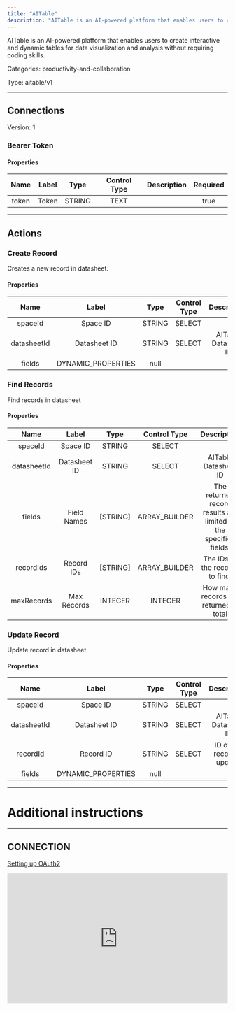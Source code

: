 ```yaml
---
title: "AITable"
description: "AITable is an AI-powered platform that enables users to create interactive and dynamic tables for data visualization and analysis without requiring coding skills."
---
```


AITable is an AI-powered platform that enables users to create interactive and dynamic tables for data visualization and analysis without requiring coding skills.


Categories: productivity-and-collaboration


Type: aitable/v1

<hr />



## Connections

Version: 1


### Bearer Token

#### Properties

|      Name       |      Label     |     Type     |     Control Type     |     Description     |     Required        |
|:--------------:|:--------------:|:------------:|:--------------------:|:-------------------:|:-------------------:|
| token | Token | STRING | TEXT  |  | true  |





<hr />



## Actions


### Create Record
Creates a new record in datasheet.

#### Properties

|      Name       |      Label     |     Type     |     Control Type     |     Description     |     Required        |
|:--------------:|:--------------:|:------------:|:--------------------:|:-------------------:|:-------------------:|
| spaceId | Space ID | STRING | SELECT  |  | true  |
| datasheetId | Datasheet ID | STRING | SELECT  |  AITable Datasheet ID  |  true  |
| fields | DYNAMIC_PROPERTIES | null  |




### Find Records
Find records in datasheet

#### Properties

|      Name       |      Label     |     Type     |     Control Type     |     Description     |     Required        |
|:--------------:|:--------------:|:------------:|:--------------------:|:-------------------:|:-------------------:|
| spaceId | Space ID | STRING | SELECT  |  | true  |
| datasheetId | Datasheet ID | STRING | SELECT  |  AITable Datasheet ID  |  true  |
| fields | Field Names | [STRING] | ARRAY_BUILDER  |  The returned record results are limited to the specified fields.  |  false  |
| recordIds | Record IDs | [STRING] | ARRAY_BUILDER  |  The IDs of the records to find.  |  false  |
| maxRecords | Max Records | INTEGER | INTEGER  |  How many records are returned in total  |  false  |




### Update Record
Update record in datasheet

#### Properties

|      Name       |      Label     |     Type     |     Control Type     |     Description     |     Required        |
|:--------------:|:--------------:|:------------:|:--------------------:|:-------------------:|:-------------------:|
| spaceId | Space ID | STRING | SELECT  |  | true  |
| datasheetId | Datasheet ID | STRING | SELECT  |  AITable Datasheet ID  |  true  |
| recordId | Record ID | STRING | SELECT  |  ID of the record to update.  |  true  |
| fields | DYNAMIC_PROPERTIES | null  |






<hr />

# Additional instructions
<hr />

## CONNECTION

[Setting up OAuth2](https://developers.aitable.ai/api/quick-start/#:~:text=API%20Token%20is%20the%20user,request%20to%20facilitate%20server%20authentication.)

<div style="position:relative;height:0;width:100%;overflow:hidden;z-index:99999;box-sizing:border-box;padding-bottom:calc(52.69531250% + 32px)"><iframe src="https://www.guidejar.com/embed/51781518-3dd5-4d75-9a37-0cc85a58a66f?type=1&controls=on" width="100%" height="100%" style="height:100%;position:absolute;inset:0" allowfullscreen frameborder="0"></iframe></div>
